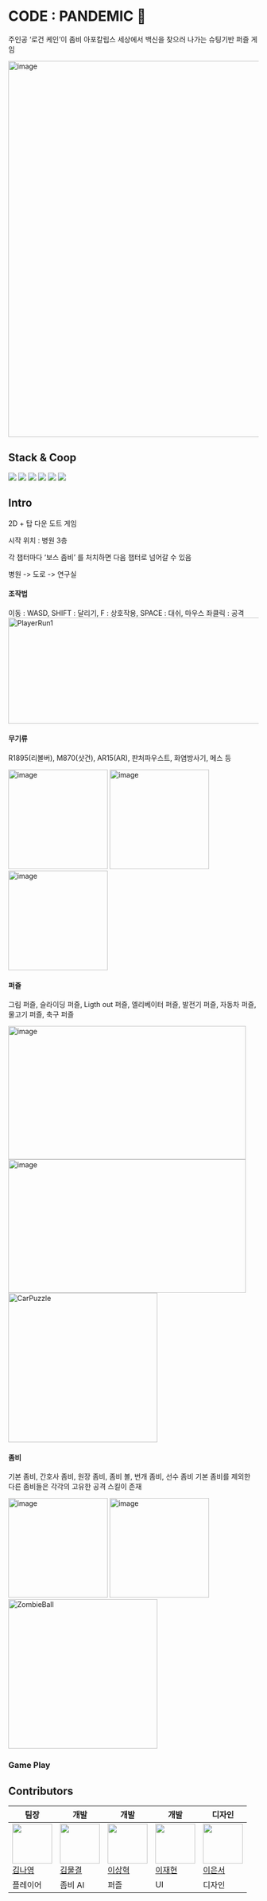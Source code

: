 # CODE : PANDEMIC 💉

주인공 ‘로건 케인’이 좀비 아포칼립스 세상에서 백신을 찾으러 나가는 슈팅기반 퍼즐 게임

<img width="1343" height="755" alt="image" src="https://github.com/user-attachments/assets/d039953a-8f65-4cff-8258-1f43266de4f1" />


## Stack & Coop
<img src="https://img.shields.io/badge/Unity-000000?style=for-the-badge&logo=Unity&logoColor=white"/> <img src="https://img.shields.io/badge/C Sharp-239120?style=for-the-badge&logo=csharp&logoColor=white"/>
<img src="https://img.shields.io/badge/Github-181717?style=for-the-badge&logo=Github&logoColor=white"/>
<img src="https://img.shields.io/badge/Discord-5865F2?style=for-the-badge&logo=Discord&logoColor=white"/>
<img src="https://img.shields.io/badge/Notion-000000?style=for-the-badge&logo=Notion&logoColor=white"/>
<img src="https://img.shields.io/badge/Aseprite-7D929E?style=for-the-badge&logo=aseprite&logoColor=white"/>

## Intro
2D + 탑 다운 도트 게임

시작 위치  :  병원 3층

각 챕터마다 ‘보스 좀비’ 를 처치하면 다음 챕터로 넘어갈 수 있음

병원 -> 도로 -> 연구실


#### 조작법
이동 : WASD, SHIFT : 달리기, F : 상호작용, SPACE : 대쉬, 마우스 좌클릭 : 공격
<img width="615" height="213" alt="PlayerRun1" src="https://github.com/user-attachments/assets/d4e80354-bc50-482d-bf21-295d690faed1" />


#### 무기류
R1895(리볼버),  M870(샷건), AR15(AR), 판처파우스트, 화염방사기, 메스 등

<img width="200" height="200" alt="image" src="https://github.com/user-attachments/assets/7f687cb3-9a86-4773-bf8e-e3f50c12d29b" />
<img width="200" height="200" alt="image" src="https://github.com/user-attachments/assets/e74a1547-dc14-4168-9ec7-d24334cd5ee1" />
<img width="200" height="200" alt="image" src="https://github.com/user-attachments/assets/9173e486-821a-4fd9-92a6-d73210d667b9" />



#### 퍼즐
그림 퍼즐, 슬라이딩 퍼즐, Ligth out 퍼즐, 엘리베이터 퍼즐, 발전기 퍼즐, 자동차 퍼즐, 물고기 퍼즐, 축구 퍼즐

<img width="478" height="268" alt="image" src="https://github.com/user-attachments/assets/cb4fc2f4-2b96-421a-8814-1d21e0b10599" />
<img width="478" height="268" alt="image" src="https://github.com/user-attachments/assets/ace495c7-d624-4b3f-8739-e4fac7e34599" />
<img width="300" height="300" alt="CarPuzzle" src="https://github.com/user-attachments/assets/87f4fe87-8b44-4b5d-82c5-543ad7fffeaa" />


#### 좀비 
기본 좀비, 간호사 좀비, 원장  좀비, 좀비 볼, 번개 좀비, 선수 좀비
기본 좀비를 제외한 다른 좀비들은  각각의 고유한 공격 스킬이 존재

<img width="200" height="200" alt="image" src="https://github.com/user-attachments/assets/97bc8c38-e9cb-40fd-864c-f61b2774cc01" />

<img width="200" height="200" alt="image" src="https://github.com/user-attachments/assets/d32cbc17-f88d-4f74-a91b-e304743b828c" />

<img width="300" height="300" alt="ZombieBall" src="https://github.com/user-attachments/assets/f0eccc4f-8ced-4a4b-8276-6961d67e4d85" />

### Game Play



## Contributors

| 팀장 | 개발 | 개발 | 개발 | 디자인 |
|--------|--------|--------|--------|--------|
|<img src="https://story.agar.kr/files/skins/UaV.webp" width="80"/> <br> [김나영](https://github.com/doranayoung) | <img src="https://avatars.githubusercontent.com/u/194900067?v=4" width="80"/> <br> [김물결](https://github.com/wave1009) | <img src="https://avatars.githubusercontent.com/u/140476089?v=4" width="80"/> <br> [이상혁](https://github.com/KaneBigNose) | <img src="https://avatars.githubusercontent.com/u/153084573?v=4" width="80"/> <br> [이재현](https://github.com/hallow0312) | <img src="https://avatars.githubusercontent.com/u/202603803?v=4" width="80"/> <br> [이은서](https://github.com/eunseo7878) |
| 플레이어 | 좀비 AI |  퍼즐  |   UI  | 디자인 | 

